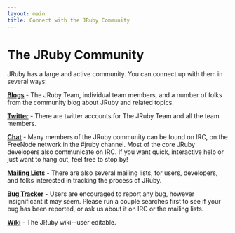 ```yaml
---
layout: main
title: Connect with the JRuby Community
---
```

# The JRuby Community

JRuby has a large and active community. You can connect up with them in several ways:

[**Blogs**](/blogs) - The JRuby Team, individual team members, and a number of folks from the community blog about JRuby and related topics.

[**Twitter**](/twitter) - There are twitter accounts for The JRuby Team and all the team members.

[**Chat**](/chat) - Many members of the JRuby community can be found on IRC, on the FreeNode network in the #jruby channel. Most of the core JRuby developers also communicate on IRC. If you want quick, interactive help or just want to hang out, feel free to stop by!

[**Mailing Lists**][lists] - There are also several mailing lists, for users, developers, and folks interested in tracking the process of JRuby.

[**Bug Tracker**][github_issues] - Users are encouraged to report any bug, however insignificant it may seem. Please run a couple searches first to see if your bug has been reported, or ask us about it on IRC&nbsp;or the mailing lists.

[**Wiki**][wiki] - The JRuby wiki--user editable.

[lists]: http://wiki.jruby.org/MailingLists
[github_issues]: http://github.com/jruby/jruby/issues
[wiki]: http://wiki.jruby.org/
